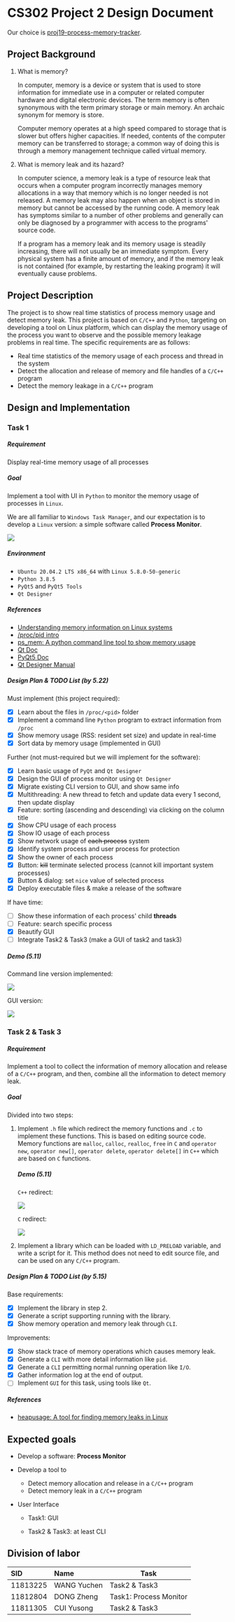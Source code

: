 # CS302 Project 2 Design Document

Our choice is [proj19-process-memory-tracker](https://github.com/oscomp/proj19-process-memory-tracker).

## Project Background

1. What is memory?

    In computer, memory is a device or system that is used to store information for immediate use in a computer or related computer hardware and digital electronic devices. The term memory is often synonymous with the term primary storage or main memory. An archaic synonym for memory is store.

    Computer memory operates at a high speed compared to storage that is slower but offers higher capacities. If needed, contents of the computer memory can be transferred to storage; a common way of doing this is through a memory management technique called virtual memory.

2. What is memory leak and its hazard?

    In computer science, a memory leak is a type of resource leak that occurs when a computer program incorrectly manages memory allocations in a way that memory which is no longer needed is not released. A memory leak may also happen when an object is stored in memory but cannot be accessed by the running code. A memory leak has symptoms similar to a number of other problems and generally can only be diagnosed by a programmer with access to the programs' source code.

    If a program has a memory leak and its memory usage is steadily increasing, there will not usually be an immediate symptom. Every physical system has a finite amount of memory, and if the memory leak is not contained (for example, by restarting the leaking program) it will eventually cause problems.

## Project Description

The project is to show real time statistics of process memory usage and detect memory leak. This project is based on `C/C++` and `Python`, targeting on developing a tool on Linux platform, which can display the memory usage of the process you want to observe and the possible memory leakage problems in real time. The specific requirements are as follows:

- Real time statistics of the memory usage of each process and thread in the system
- Detect the allocation and release of memory and file handles of a `C/C++` program
- Detect the memory leakage in a `C/C++` program

## Design and Implementation

### Task 1

##### Requirement

Display real-time memory usage of all processes

##### Goal

Implement a tool with UI in `Python` to monitor the memory usage of processes in `Linux`.

We are all familiar to `Windows Task Manager`, and our expectation is to develop a `Linux` version: a simple software called **Process Monitor**.

![](./images/windows_task_manager.png)

##### Environment

* `Ubuntu 20.04.2 LTS x86_64` with `Linux 5.8.0-50-generic`
* `Python 3.8.5`
* `PyQt5` and `PyQt5 Tools`
* `Qt Designer`

##### References

* [Understanding memory information on Linux systems](https://linux-audit.com/understanding-memory-information-on-linux-systems/)
* [/proc/pid intro](https://github.com/NanXiao/gnu-linux-proc-pid-intro)
* [ps_mem: A python command line tool to show memory usage](https://github.com/pixelb/ps_mem)
* [Qt Doc](https://doc.qt.io/qt-5/qtgui-index.html)
* [PyQt5 Doc](https://www.riverbankcomputing.com/static/Docs/PyQt5/)
* [Qt Designer Manual](https://doc.qt.io/qt-5/qtdesigner-manual.html)

##### Design Plan & TODO List (by 5.22)

Must implement (this project required):

* [x] Learn about the files in `/proc/<pid>` folder
* [x] Implement a command line `Python` program to extract information from `/proc`
* [x] Show memory usage (RSS: resident set size) and update in real-time
* [x] Sort data by memory usage (implemented in GUI)

Further (not must-required but we will implement for the software):

* [x] Learn basic usage of `PyQt` and `Qt Designer`
* [x] Design the GUI of process monitor using `Qt Designer`
* [x] Migrate existing CLI version to GUI, and show same info
* [x] Multithreading: A new thread to fetch and update data every 1 second, then update display
* [x] Feature: sorting (ascending and descending) via clicking on the column title
* [x] Show CPU usage of each process
* [x] Show IO usage of each process
* [x] Show network usage of ~~each process~~ system
* [x] Identify system process and user process for protection
* [x] Show the owner of each process
* [x] Button: ~~kill~~ terminate selected process (cannot kill important system processes)
* [x] Button & dialog: set `nice` value of selected process
* [x] Deploy executable files & make a release of the software

If have time:

* [ ] Show these information of each process' child **threads**
* [ ] Feature: search specific process
* [x] Beautify GUI
* [ ] Integrate Task2 & Task3 (make a GUI of task2 and task3)

##### Demo (5.11)

Command line version implemented:

![](./images/proc_monitor_cli_demo.png)

GUI version:

![](./images/proc_monitor_gui_demo.png)

### Task 2 & Task 3

##### Requirement

Implement a tool to collect the information of memory allocation and release of a `C/C++` program, and then, combine all the information to detect memory leak.

##### Goal

Divided into two steps:

1. Implement `.h` file which redirect the memory functions and `.c` to implement these functions. This is based on editing source code. Memory functions are `malloc`, `calloc`, `realloc`, `free` in `C` and `operator new`, `operator new[]`, `operator delete`, `operator delete[]` in `C++` which are based on `C` functions.

   ##### Demo (5.11)

   `C++` redirect:

   ![](./images/cpp_redirect.png)

   `C` redirect:

   ![](./images/c_redirect.png)

2. Implement a library which can be loaded with `LD_PRELOAD` variable, and write a script for it. This method does not need to edit source file, and can be used on any `C/C++` program.

##### Design Plan & TODO List (by 5.15)

Base requirements:

* [x] Implement the library in step 2.
* [x] Generate a script supporting running with the library.
* [x] Show memory operation and memory leak through `CLI`.

Improvements:

* [x] Show stack trace of memory operations which causes memory leak.
* [x] Generate a `CLI` with more detail information like `pid`.
* [x] Generate a `CLI` permitting normal running operation like `I/O`.
* [x] Gather information log at the end of output.
* [ ] Implement `GUI` for this task, using tools like `Qt`.

##### References

- [heapusage: A tool for finding memory leaks in Linux](https://github.com/d99kris/heapusage)


## Expected goals

- Develop a software: **Process Monitor**
- Develop a tool to
    - Detect memory allocation and release in a `C/C++` program
    - Detect memory leak in a `C/C++` program
- User Interface

    - Task1: GUI

    - Task2 & Task3: at least CLI

## Division of labor

| SID      | Name        | Task                   |
| :------- | :---------- | ---------------------- |
| 11813225 | WANG Yuchen | Task2 & Task3          |
| 11812804 | DONG Zheng  | Task1: Process Monitor |
| 11811305 | CUI Yusong  | Task2 & Task3          |
